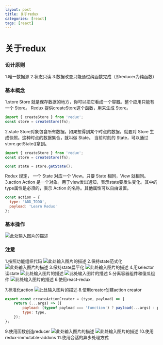 ```yaml
---
layout: post
title: 关于redux
categories: [react]
tags: [react]
---
```



# 关于redux

### 设计原则

1.唯一数据源
2.状态只读
3.数据改变只能通过纯函数完成（即reducer为纯函数）

### 基本概念

1.store
Store 就是保存数据的地方，你可以把它看成一个容器。整个应用只能有一个 Store。
Redux 提供createStore这个函数，用来生成 Store。
```js
import { createStore } from 'redux';
const store = createStore(fn);
```
2.state
Store对象包含所有数据。如果想得到某个时点的数据，就要对 Store 生成快照。这种时点的数据集合，就叫做 State。
当前时刻的 State，可以通过store.getState()拿到。
```js
import { createStore } from 'redux';
const store = createStore(fn);

const state = store.getState();
```
Redux 规定， 一个 State 对应一个 View。只要 State 相同，View 就相同。
3.action
Action 是一个对象。用于view发出通知，表示state要发生变化。其中的type属性是必须的，表示 Action 的名称。其他属性可以自由设置。
```js
const action = {
  type: 'ADD_TODO',
  payload: 'Learn Redux'
};
```


### 基本操作
 
![此处输入图片的描述][1]


### 注意
1.按照功能组织代码
![此处输入图片的描述][2]
2.保持state范式化
![此处输入图片的描述][3]
3.保持state扁平化
![此处输入图片的描述][4]
4.用selector读state
![此处输入图片的描述][5]
![此处输入图片的描述][6]
5.分离容器组件和傻瓜组件
![此处输入图片的描述][7]
6.使用react-redux

7.标准化action
![此处输入图片的描述][8]
8.使用creator创建action creator
```js
export const createActionCreator = (type, payload) => {
    return (...args) => ({
        payload: (typeof payload === 'function') ? payload(...args) : payload,
        type: type,
    });
};
```

9.使用函数创造reducer
![此处输入图片的描述][9]
![此处输入图片的描述][10]
10.使用redux-immutable-addons
11.使用合适的异步处理方式


  [1]: http://od6qpmkyu.bkt.clouddn.com/wuhongshan/md/react.png
  [2]: http://od6qpmkyu.bkt.clouddn.com/wuhongshan/md/%E6%8C%89%E5%8A%9F%E8%83%BD%E5%88%92%E5%88%86%E4%BB%A3%E7%A0%81.png
  [3]: http://od6qpmkyu.bkt.clouddn.com/wuhongshan/md/%E8%8C%83%E5%BC%8F%E5%8C%96.png
  [4]: http://od6qpmkyu.bkt.clouddn.com/wuhongshan/md/%E6%89%81%E5%B9%B3%E5%8C%96.png
  [5]: http://od6qpmkyu.bkt.clouddn.com/reselect.png
  [6]: http://od6qpmkyu.bkt.clouddn.com/relector%E5%AE%9E%E4%BE%8B.png
  [7]: http://od6qpmkyu.bkt.clouddn.com/wuhongshan/md/%E5%88%86%E7%A6%BB%E5%AE%B9%E5%99%A8%E7%BB%84%E4%BB%B6%E5%92%8C%E5%82%BB%E7%93%9C%E7%BB%84%E4%BB%B6.png
  [8]: http://od6qpmkyu.bkt.clouddn.com/wuhongshan/md/action.png
  [9]: http://od6qpmkyu.bkt.clouddn.com/wuhongshan/md/reducer.png
  [10]: http://od6qpmkyu.bkt.clouddn.com/wuhongshan/md/createReducer.png